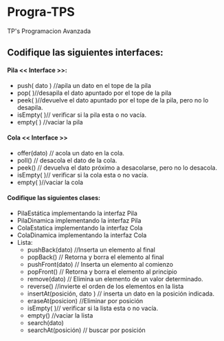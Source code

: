 # Progra-TPS
TP's Programacion Avanzada

## Codifique las siguientes interfaces: 

#### Pila << Interface >>:
* push( dato ) //apila un dato en el tope de la pila
* pop( )//desapila el dato apuntado por el tope de la pila
* peek( )//devuelve el dato apuntado por el tope de la pila, pero no lo desapila.
* isEmpty( )// verificar si la pila esta o no vacía.
* empty( ) //vaciar la pila

#### Cola << Interface >>
* offer(dato) // acola un dato en la cola.
* poll() // desacola el dato de la cola.
* peek() // devuelva el dato próximo a desacolarse, pero no lo desacola.
* isEmpty( )// verificar si la cola esta o no vacía.
* empty( )//vaciar la cola

 #### Codifique las siguientes clases: 

* PilaEstática implementando la interfaz Pila
* PilaDinamica implementando la interfaz Pila
* ColaEstatica implementando la interfaz Cola
* ColaDinamica implementando la interfaz Cola
* Lista: 
  * pushBack(dato) //Inserta un elemento al final
  * popBack() // Retorna y borra el elemento al final
  * pushFront(dato) // Inserta un elemento al comienzo
  * popFront() // Retorna y borra el elemento al principio
  * remove(dato) // Elimina un elemento de un valor determinado.
  * reverse() //invierte el orden de los elementos en la lista
  * insertAt(posición, dato ) // inserta un dato en la posición indicada.
  * eraseAt(posicion) //Eliminar por posición 
  * isEmpty( )// verificar si la lista esta o no vacía.
  * empty() //vaciar la lista
  * search(dato)
  * searchAt(posición) // buscar por posición
